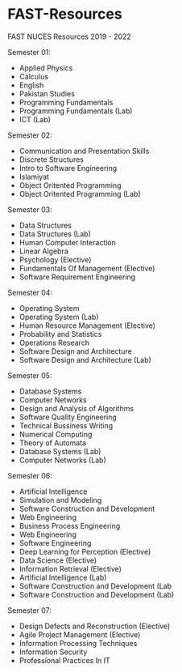 # FAST-Resources
FAST NUCES Resources 2019 - 2022

Semester 01:
- Applied Physics
- Calculus
- English
- Pakistan Studies
- Programming Fundamentals
- Programming Fundamentals (Lab)
- ICT (Lab)

Semester 02:
- Communication and Presentation Skills
- Discrete Structures
- Intro to Software Engineering
- Islamiyat
- Object Oritented Programming
- Object Oritented Programming (Lab)

Semester 03:
- Data Structures
- Data Structures (Lab)
- Human Computer Interaction
- Linear Algebra
- Psychology (Elective)
- Fundamentals Of Management (Elective)
- Software Requirement Engineering

Semester 04:
- Operating System 
- Operating System (Lab)
- Human Resource Management (Elective)
- Probability and Statistics
- Operations Research
- Software Design and Architecture
- Software Design and Architecture (Lab)


Semester 05:
- Database Systems
- Computer Networks
- Design and Analysis of Algorithms
- Software Quality Engineering 
- Technical Bussiness Writing
- Numerical Computing
- Theory of Automata
- Database Systems (Lab)
- Computer Networks (Lab)

Semester 06:
- Artificial Intelligence
- Simulation and Modeling
- Software Construction and Development
- Web Engineering
- Business Process Engineering
- Web Engineering
- Software Engineering
- Deep Learning for Perception (Elective)
- Data Science (Elective)
- Information Retrieval (Elective)
- Artificial Intelligence (Lab)
- Software Construction and Development (Lab
- Software Construction and Development (Lab)

Semester 07:
- Design Defects and Reconstruction (Elective)
- Agile Project Management (Elective)
- Information Processing Techniques
- Information Security
- Professional Practices In IT
